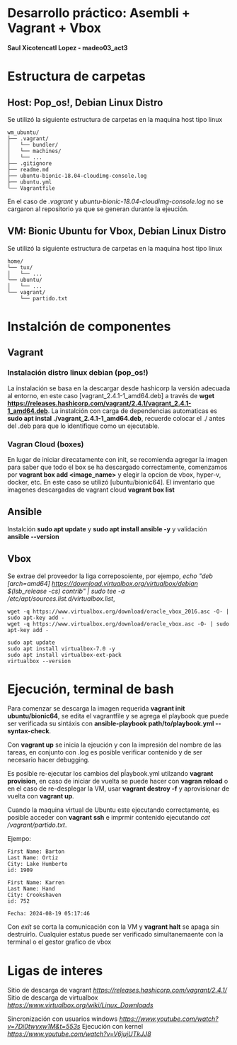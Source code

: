 #  **Desarrollo práctico: Asembli + Vagrant + Vbox**
__Saul Xicotencatl Lopez - madeo03_act3__

# Estructura de carpetas

## Host: Pop_os!, Debian Linux Distro
Se utilizó la siguiente estructura de carpetas en la maquina host tipo linux

    wm_ubuntu/
    ├── .vagrant/ 
    │   └── bundler/
    │   └── machines/
    │   └── ...
    ├── .gitignore
    ├── readme.md
    ├── ubuntu-bionic-18.04-cloudimg-console.log
    ├── ubuntu.yml
    └── Vagrantfile

En el caso de *.vagrant* y *ubuntu-bionic-18.04-cloudimg-console.log* no se cargaron al repositorio ya que se generan durante la ejeución. 


## VM: Bionic Ubuntu for Vbox, Debian Linux Distro
Se utilizó la siguiente estructura de carpetas en la maquina host tipo linux

    home/
    └── tux/
    │   └── ...
    └── ubuntu/
    │   └── ...
    └── vagrant/
        └── partido.txt


# Instalción de componentes
## Vagrant
### Instalación distro linux debian (pop_os!)
La instalación se basa en la descargar desde hashicorp la versión adecuada al entorno, en este caso [vagrant_2.4.1-1_amd64.deb] a través de **wget https://releases.hashicorp.com/vagrant/2.4.1/vagrant_2.4.1-1_amd64.deb**.
La instalción con carga de dependencias automaticas es **sudo apt instal ./vagrant_2.4.1-1_amd64.deb**, recuerde colocar el ./ antes del .deb para que lo identifique como un ejecutable. 

### Vagran Cloud (boxes)
En lugar de iniciar direcatamente con init, se recomienda agregar la imagen para saber que todo el box se ha descargado correctamente, comenzamos por **vagrant box add <image_name>** y elegir la opcion de vbox, hyper-v, docker, etc. En este caso se utilizó [ubuntu/bionic64].
El inventario que imagenes descargadas de vagrant cloud **vagrant box list**

## Ansible
Instalción **sudo apt update** y **sudo apt install ansible -y** y validación **ansible --version**

## Vbox
Se extrae del proveedor la liga correposoiente, por ejempo, *echo "deb [arch=amd64] https://download.virtualbox.org/virtualbox/debian $(lsb_release -cs) contrib" | sudo tee -a /etc/apt/sources.list.d/virtualbox.list*, 
```
wget -q https://www.virtualbox.org/download/oracle_vbox_2016.asc -O- | sudo apt-key add -
wget -q https://www.virtualbox.org/download/oracle_vbox.asc -O- | sudo apt-key add -

sudo apt update
sudo apt install virtualbox-7.0 -y
sudo apt install virtualbox-ext-pack
virtualbox --version
```

# Ejecución, terminal de bash
Para comenzar se descarga la imagen requerida **vagrant init ubuntu/bionic64**, se edita el vagrantfile y se agrega el playbook que puede ser verificada su sintáxis con **ansible-playbook path/to/playbook.yml --syntax-check**.

Con **vagrant up** se inicia la ejeución y con la impresión del nombre de las tareas, en conjunto con .log es posible verificar contenido y de ser necesario hacer debugging.

Es posible re-ejecutar los cambios del pĺaybook.yml utilzando **vagrant provision**, en caso de iniciar de vuelta se puede hacer con **vagran reload** o en el caso de re-desplegar la VM, usar **vagrant destroy -f** y aprovisionar de vuelta con **vagrant up**.

Cuando la maquina virtual de Ubuntu este ejecutando correctamente, es posible acceder con **vagrant ssh** e imprmir contenido ejecutando *cat /vagrant/partido.txt*.

Ejempo:

    First Name: Barton
    Last Name: Ortiz
    City: Lake Humberto
    id: 1909

    First Name: Karren
    Last Name: Hand
    City: Crookshaven
    id: 752

    Fecha: 2024-08-19 05:17:46

Con *exit* se corta la comunicación con la VM y **vagrant halt** se apaga sin destruirlo. Cualquier estatus puede ser verificado simultanemaente con la terminal o el gestor grafico de vbox 


# Ligas de interes
Sitio de descarga de vagrant *https://releases.hashicorp.com/vagrant/2.4.1/*
Sitio de descarga de virtualbox *https://www.virtualbox.org/wiki/Linux_Downloads*

Sincronización con usuarios windows *https://www.youtube.com/watch?v=7Di0twyxw1M&t=553s*
Ejecución con kernel *https://www.youtube.com/watch?v=V6jujUTkJJ8*
